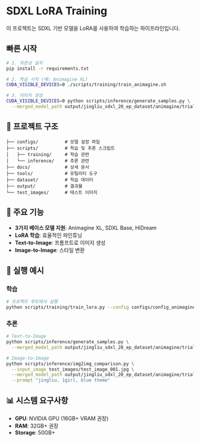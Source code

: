 # SDXL LoRA Training

이 프로젝트는 SDXL 기반 모델을 LoRA를 사용하여 학습하는 파이프라인입니다.

## 빠른 시작

```bash
# 1. 의존성 설치
pip install -r requirements.txt

# 2. 학습 시작 (예: Animagine XL)
CUDA_VISIBLE_DEVICES=0 ./scripts/training/train_animagine.sh

# 3. 이미지 생성
CUDA_VISIBLE_DEVICES=0 python scripts/inference/generate_samples.py \
  --merged_model_path output/jingliu_sdxl_20_ep_dataset/animagine/trial1/merged/checkpoint-final
```

## 📁 프로젝트 구조

```
├── configs/          # 모델 설정 파일
├── scripts/          # 학습 및 추론 스크립트
│   ├── training/     # 학습 관련
│   └── inference/    # 추론 관련
├── docs/             # 상세 문서
├── tools/            # 유틸리티 도구
├── dataset/          # 학습 데이터
├── output/           # 결과물
└── test_images/      # 테스트 이미지
```

## 🎯 주요 기능

- **3가지 베이스 모델 지원**: Animagine XL, SDXL Base, HiDream
- **LoRA 학습**: 효율적인 파인튜닝
- **Text-to-Image**: 프롬프트로 이미지 생성
- **Image-to-Image**: 스타일 변환

## 🚀 실행 예시

### 학습

```bash
# 프로젝트 루트에서 실행
python scripts/training/train_lora.py --config configs/config_animagine.json
```

### 추론

```bash
# Text-to-Image
python scripts/inference/generate_samples.py \
  --merged_model_path output/jingliu_sdxl_20_ep_dataset/animagine/trial1/merged/checkpoint-final

# Image-to-Image
python scripts/inference/img2img_comparison.py \
  --input_image test_images/test_image_001.jpg \
  --merged_model_path output/jingliu_sdxl_20_ep_dataset/animagine/trial1/merged/checkpoint-final \
  --prompt "jingliu, 1girl, blue theme"
```

## 📊 시스템 요구사항

- **GPU**: NVIDIA GPU (16GB+ VRAM 권장)
- **RAM**: 32GB+ 권장
- **Storage**: 50GB+

